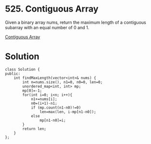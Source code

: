 # 525. Contiguous Array

Given a binary array nums, return the maximum length of a contiguous subarray with an equal number of 0 and 1.

[Contiguous Array](https://leetcode.com/problems/contiguous-array/)

# Solution

```
class Solution {
public:
    int findMaxLength(vector<int>& nums) {
        int n=nums.size(), n1=0, n0=0, len=0;
        unordered_map<int, int> mp;
        mp[0]=-1;
        for(int i=0; i<n; i++){
            n1+=nums[i];
            n0=(i+1)-n1;
            if (mp.count(n1-n0)!=0) 
                len=max(len, i-mp[n1-n0]);
            else 
                mp[n1-n0]=i;
        } 
        return len;  
    }
};
```

